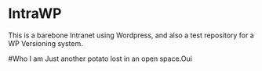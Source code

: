 # IntraWP

This is a barebone Intranet using Wordpress, and also a test repository for a WP Versioning system.

#Who I am
Just another potato lost in an open space.Oui
